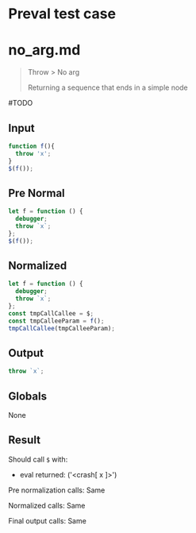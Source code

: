 # Preval test case

# no_arg.md

> Throw > No arg
>
> Returning a sequence that ends in a simple node

#TODO

## Input

`````js filename=intro
function f(){ 
  throw 'x';
}
$(f());
`````

## Pre Normal

`````js filename=intro
let f = function () {
  debugger;
  throw `x`;
};
$(f());
`````

## Normalized

`````js filename=intro
let f = function () {
  debugger;
  throw `x`;
};
const tmpCallCallee = $;
const tmpCalleeParam = f();
tmpCallCallee(tmpCalleeParam);
`````

## Output

`````js filename=intro
throw `x`;
`````

## Globals

None

## Result

Should call `$` with:
 - eval returned: ('<crash[ x ]>')

Pre normalization calls: Same

Normalized calls: Same

Final output calls: Same
